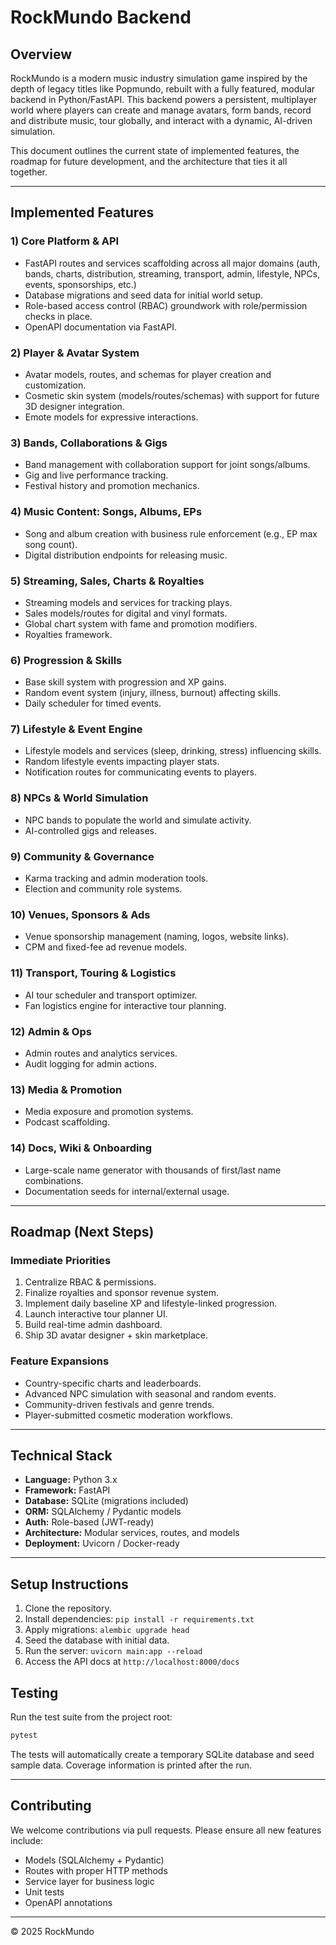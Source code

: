 
# RockMundo Backend

## Overview
RockMundo is a modern music industry simulation game inspired by the depth of legacy titles like Popmundo, rebuilt with a fully featured, modular backend in Python/FastAPI. This backend powers a persistent, multiplayer world where players can create and manage avatars, form bands, record and distribute music, tour globally, and interact with a dynamic, AI-driven simulation.

This document outlines the current state of implemented features, the roadmap for future development, and the architecture that ties it all together.

---

## Implemented Features

### 1) Core Platform & API
- FastAPI routes and services scaffolding across all major domains (auth, bands, charts, distribution, streaming, transport, admin, lifestyle, NPCs, events, sponsorships, etc.)
- Database migrations and seed data for initial world setup.
- Role-based access control (RBAC) groundwork with role/permission checks in place.
- OpenAPI documentation via FastAPI.

### 2) Player & Avatar System
- Avatar models, routes, and schemas for player creation and customization.
- Cosmetic skin system (models/routes/schemas) with support for future 3D designer integration.
- Emote models for expressive interactions.

### 3) Bands, Collaborations & Gigs
- Band management with collaboration support for joint songs/albums.
- Gig and live performance tracking.
- Festival history and promotion mechanics.

### 4) Music Content: Songs, Albums, EPs
- Song and album creation with business rule enforcement (e.g., EP max song count).
- Digital distribution endpoints for releasing music.

### 5) Streaming, Sales, Charts & Royalties
- Streaming models and services for tracking plays.
- Sales models/routes for digital and vinyl formats.
- Global chart system with fame and promotion modifiers.
- Royalties framework.

### 6) Progression & Skills
- Base skill system with progression and XP gains.
- Random event system (injury, illness, burnout) affecting skills.
- Daily scheduler for timed events.

### 7) Lifestyle & Event Engine
- Lifestyle models and services (sleep, drinking, stress) influencing skills.
- Random lifestyle events impacting player stats.
- Notification routes for communicating events to players.

### 8) NPCs & World Simulation
- NPC bands to populate the world and simulate activity.
- AI-controlled gigs and releases.

### 9) Community & Governance
- Karma tracking and admin moderation tools.
- Election and community role systems.

### 10) Venues, Sponsors & Ads
- Venue sponsorship management (naming, logos, website links).
- CPM and fixed-fee ad revenue models.

### 11) Transport, Touring & Logistics
- AI tour scheduler and transport optimizer.
- Fan logistics engine for interactive tour planning.

### 12) Admin & Ops
- Admin routes and analytics services.
- Audit logging for admin actions.

### 13) Media & Promotion
- Media exposure and promotion systems.
- Podcast scaffolding.

### 14) Docs, Wiki & Onboarding
- Large-scale name generator with thousands of first/last name combinations.
- Documentation seeds for internal/external usage.

---

## Roadmap (Next Steps)

### Immediate Priorities
1. Centralize RBAC & permissions.
2. Finalize royalties and sponsor revenue system.
3. Implement daily baseline XP and lifestyle-linked progression.
4. Launch interactive tour planner UI.
5. Build real-time admin dashboard.
6. Ship 3D avatar designer + skin marketplace.

### Feature Expansions
- Country-specific charts and leaderboards.
- Advanced NPC simulation with seasonal and random events.
- Community-driven festivals and genre trends.
- Player-submitted cosmetic moderation workflows.

---

## Technical Stack
- **Language:** Python 3.x
- **Framework:** FastAPI
- **Database:** SQLite (migrations included)
- **ORM:** SQLAlchemy / Pydantic models
- **Auth:** Role-based (JWT-ready)
- **Architecture:** Modular services, routes, and models
- **Deployment:** Uvicorn / Docker-ready

---

## Setup Instructions
1. Clone the repository.
2. Install dependencies: `pip install -r requirements.txt`
3. Apply migrations: `alembic upgrade head`
4. Seed the database with initial data.
5. Run the server: `uvicorn main:app --reload`
6. Access the API docs at `http://localhost:8000/docs`

## Testing
Run the test suite from the project root:

```bash
pytest
```

The tests will automatically create a temporary SQLite database and seed sample data. Coverage information is printed after the run.

---

## Contributing
We welcome contributions via pull requests. Please ensure all new features include:
- Models (SQLAlchemy + Pydantic)
- Routes with proper HTTP methods
- Service layer for business logic
- Unit tests
- OpenAPI annotations

---

© 2025 RockMundo
